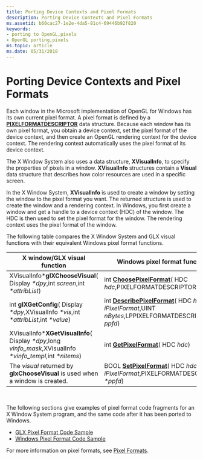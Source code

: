 ```yaml
---
title: Porting Device Contexts and Pixel Formats
description: Porting Device Contexts and Pixel Formats
ms.assetid: b60cac27-1e2e-4da5-81c4-69446b92f820
keywords:
- porting to OpenGL,pixels
- OpenGL porting,pixels
ms.topic: article
ms.date: 05/31/2018
---
```


# Porting Device Contexts and Pixel Formats

Each window in the Microsoft implementation of OpenGL for Windows has its own current pixel format. A pixel format is defined by a [**PIXELFORMATDESCRIPTOR**](/windows/win32/api/wingdi/ns-wingdi-pixelformatdescriptor) data structure. Because each window has its own pixel format, you obtain a device context, set the pixel format of the device context, and then create an OpenGL rendering context for the device context. The rendering context automatically uses the pixel format of its device context.

The X Window System also uses a data structure, **XVisualInfo**, to specify the properties of pixels in a window. **XVisualInfo** structures contain a **Visual** data structure that describes how color resources are used in a specific screen.

In the X Window System, **XVisualInfo** is used to create a window by setting the window to the pixel format you want. The returned structure is used to create the window and a rendering context. In Windows, you first create a window and get a handle to a device context (HDC) of the window. The HDC is then used to set the pixel format for the window. The rendering context uses the pixel format of the window.

The following table compares the X Window System and GLX visual functions with their equivalent Windows pixel format functions.



| X window/GLX visual function                                                                                     | Windows pixel format function                                                                                                      |
|------------------------------------------------------------------------------------------------------------------|------------------------------------------------------------------------------------------------------------------------------------|
| XVisualInfo\***glXChooseVisual**( Display *\*dpy*,int *screen*,int *\*attribList*)                               | int [**ChoosePixelFormat**](/windows/desktop/api/wingdi/nf-wingdi-choosepixelformat)( HDC *hdc*,PIXELFORMATDESCRIPTOR *\*ppfd*)                                      |
| int **glXGetConfig**( Display *\*dpy*,XVisualInfo *\*vis*,int *\*attribList*,int *\*value*)                      | int [**DescribePixelFormat**](/windows/desktop/api/wingdi/nf-wingdi-describepixelformat)( HDC *hdc*,int *iPixelFormat*,UINT *nBytes*,LPPIXELFORMATDESCRIPTOR *ppfd*) |
| XVisualInfo\***XGetVisualInfo**( Display *\*dpy*,long *vinfo\_mask*,XVisualInfo *\*vinfo\_templ*,int *\*nitems*) | int [**GetPixelFormat**](/windows/desktop/api/wingdi/nf-wingdi-getpixelformat)( HDC *hdc*)                                                                           |
| The *visual* returned by **glxChooseVisual** is used when a window is created.                                   | BOOL [**SetPixelFormat**](/windows/desktop/api/wingdi/nf-wingdi-setpixelformat)( HDC *hdc*,int *iPixelFormat*,PIXELFORMATDESCRIPTOR *\*ppfd*)                        |



 

The following sections give examples of pixel format code fragments for an X Window System program, and the same code after it has been ported to Windows.

-   [GLX Pixel Format Code Sample](glx-pixel-format-code-sample.md)
-   [Windows Pixel Format Code Sample](win32-pixel-format-code-sample.md)

For more information on pixel formats, see [Pixel Formats](pixel-formats.md).

 

 




